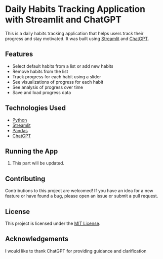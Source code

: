 # Daily Habits Tracking Application with Streamlit and ChatGPT


This is a daily habits tracking application that helps users track their progress and stay motivated. It was built using [Streamlit](https://www.streamlit.io/) and [ChatGPT](https://openai.com/blog/chatgpt/).

## Features

- Select default habits from a list or add new habits
- Remove habits from the list
- Track progress for each habit using a slider
- See visualizations of progress for each habit
- See analysis of progress over time
- Save and load progress data

## Technologies Used

- [Python](https://www.python.org/)
- [Streamlit](https://www.streamlit.io/)
- [Pandas](https://pandas.pydata.org/)
- [ChatGPT](https://openai.com/blog/chatgpt/)

## Running the App

1. This part will be updated.

## Contributing

Contributions to this project are welcomed! If you have an idea for a new feature or have found a bug, please open an issue or submit a pull request.

## License

This project is licensed under the [MIT License](LICENSE).

## Acknowledgements

I would like to thank ChatGPT for providing guidance and clarification
